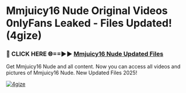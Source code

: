 # Mmjuicy16 Nude Original Videos 0nlyFans Leaked - Files Updated! (4gize)

<h3>🔴 CLICK HERE 🌐==►► <a href="https://tinyurl.com/y5r63du9" rel="nofollow">Mmjuicy16 Nude Updated Files</a></h3>

Get Mmjuicy16 Nude and all content. Now you can access all videos and pictures of Mmjuicy16 Nude. New Updated Files 2025!

[![4gize](https://i.imgur.com/UVo9nyh.gif)](https://tinyurl.com/y5r63du9)